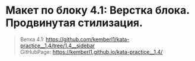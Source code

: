 # Макет по блоку 4.1: Верстка блока. Продвинутая стилизация.
> Ветка 4.1: https://github.com/kemberl1/kata-practice__1.4/tree/1.4__sidebar  
> GitHubPage: https://kemberl1.github.io/kata-practice__1.4/
